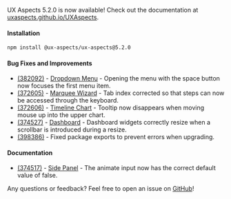 UX Aspects 5.2.0 is now available! Check out the documentation at [uxaspects.github.io/UXAspects](https://uxaspects.github.io/UXAspects).

#### Installation
```bash
npm install @ux-aspects/ux-aspects@5.2.0
```

#### Bug Fixes and Improvements
* [(382092)](https://internal.almoctane.com/ui/entity-navigation?p=131002/7002&entityType=work_item&id=382092) -
[Dropdown Menu](https://uxaspects.github.io/UXAspects/#/components/buttons#dropdowns) -
Opening the menu with the space button now focuses the first menu item.
* [(372605)](https://internal.almoctane.com/ui/entity-navigation?p=131002/7002&entityType=work_item&id=372605) -
[Marquee Wizard](https://uxaspects.github.io/UXAspects/#/components/wizard#marquee-wizard) -
Tab index corrected so that steps can now be accessed through the keyboard.
* [(372606)](https://internal.almoctane.com/ui/entity-navigation?p=131002/7002&entityType=work_item&id=372606) -
[Timeline Chart](https://uxaspects.github.io/UXAspects/#/charts/timeline-chart#timeline-chart) -
Tooltip now disappears when moving mouse up into the upper chart.
* [(374527)](https://internal.almoctane.com/ui/entity-navigation?p=131002/7002&entityType=work_item&id=374527) -
[Dashboard](https://uxaspects.github.io/UXAspects/#/components/dashboard#dashboard) -
Dashboard widgets correctly resize when a scrollbar is introduced during a resize.
* [(398386)](https://internal.almoctane.com/ui/entity-navigation?p=131002/7002&entityType=work_item&id=398386) -
Fixed package exports to prevent errors when upgrading.

#### Documentation
* [(374517)](https://internal.almoctane.com/ui/entity-navigation?p=131002/7002&entityType=work_item&id=374517) -
[Side Panel](https://uxaspects.github.io/UXAspects/#/components/panels#side-panel) -
The animate input now has the correct default value of false.

Any questions or feedback? Feel free to open an issue on [GitHub](https://github.com/UXAspects/UXAspects/issues)!